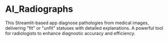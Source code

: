 # AI_Radiographs
This Streamlit-based app diagnose pathologies from medical images, delivering "fit" or "unfit" statuses with detailed explanations. A powerful tool for radiologists to enhance diagnostic accuracy and efficiency.
